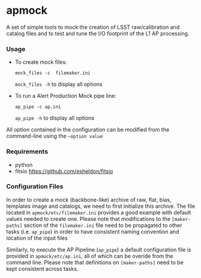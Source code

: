 # apmock

A set of simple tools to mock the creation of LSST raw/calibration and
catalog files and to test and tune the I/O footprint of the L1 AP processing.


### Usage

 * To create mock files:

      `mock_files -c  filemaker.ini`

      `mock_files -h` to display all options

 * To run a Alert Production Mock pipe line:

      `ap_pipe -c ap.ini`

      `ap_pipe -h` to display all options


  All option contained in the configuration can be modified from the command-line using the `—option value`


### Requirements

* python
* fitsio 
    https://github.com/esheldon/fitsio

### Configuration Files

In order to create a mock (backbone-like) archive of raw, flat, bias, templates image and catalogs, we need to first initialize this archive. The file located in `apmock/etc/filemaker.ini` provides a good example
with default values needed to create one. Please note that modifications to the `[maker-paths]` section of the `filemaker.ini` file need to be propagated to other tasks (i.e. `ap_pipe`) in order to have consistent naming convention and location of the input files


Similarly, to execute the AP Pipeline (`ap_pipe`) a default configuration file is provided in `apmock/etc/ap.ini`, all of which can be overide from the command line. Please note that definitions on `[maker-paths]` need to be kept consistent across tasks.
